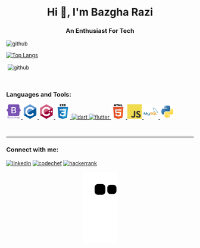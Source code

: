 <h1 align="center">Hi 👋, I'm Bazgha Razi</h1>
<h3 align="center">An Enthusiast For Tech</h3>

<p align="left"> <img src="https://komarev.com/ghpvc/?username=Bazgha19&label=Profile%20views&color=0e75b6&style=flat" alt="github" /> </p>

<!-- - 📫 How to reach me: **sbs019190@gmail.com** -->

<!-- <p><img align="center" src="https://github-readme-stats.vercel.app/api/top-langs?username=Bazgha19&show_icons=true&theme=radical&layout=compact" alt="github" /></p> -->
[![Top Langs](https://github-readme-stats.vercel.app/api/top-langs/?username=Bazgha19&layout=compact&theme=tokyonight)](https://github.com/Bazgha19/github-readme-stats)
<br>
<p>&nbsp;<img align="center" src="https://github-readme-stats.vercel.app/api?username=Bazgha19&show_icons=true&theme=tokyonight" alt="github" /></p>
<br>

<h3 align="left">Languages and Tools:</h3>
<p align="left"> <a href="https://getbootstrap.com" target="_blank"> <img src="https://raw.githubusercontent.com/devicons/devicon/master/icons/bootstrap/bootstrap-plain-wordmark.svg" alt="bootstrap" width="40" height="40"/> </a> <a href="https://www.cprogramming.com/" target="_blank"> <img src="https://raw.githubusercontent.com/devicons/devicon/master/icons/c/c-original.svg" alt="c" width="40" height="40"/> </a> <a href="https://www.w3schools.com/cpp/" target="_blank"> <img src="https://raw.githubusercontent.com/devicons/devicon/master/icons/cplusplus/cplusplus-original.svg" alt="cplusplus" width="40" height="40"/> </a> <a href="https://www.w3schools.com/css/" target="_blank"> <img src="https://raw.githubusercontent.com/devicons/devicon/master/icons/css3/css3-original-wordmark.svg" alt="css3" width="40" height="40"/> </a> <a href="https://dart.dev" target="_blank"> <img src="https://www.vectorlogo.zone/logos/dartlang/dartlang-icon.svg" alt="dart" width="40" height="40"/> </a> <a href="https://flutter.dev" target="_blank"> <img src="https://www.vectorlogo.zone/logos/flutterio/flutterio-icon.svg" alt="flutter" width="40" height="40"/> </a> <a href="https://www.w3.org/html/" target="_blank"> <img src="https://raw.githubusercontent.com/devicons/devicon/master/icons/html5/html5-original-wordmark.svg" alt="html5" width="40" height="40"/> </a> <a href="https://developer.mozilla.org/en-US/docs/Web/JavaScript" target="_blank"> <img src="https://raw.githubusercontent.com/devicons/devicon/master/icons/javascript/javascript-original.svg" alt="javascript" width="40" height="40"/> </a> <a href="https://www.mysql.com/" target="_blank"> <img src="https://raw.githubusercontent.com/devicons/devicon/master/icons/mysql/mysql-original-wordmark.svg" alt="mysql" width="40" height="40"/> </a> <a href="https://www.python.org" target="_blank"> <img src="https://raw.githubusercontent.com/devicons/devicon/master/icons/python/python-original.svg" alt="python" width="40" height="40"/> </a> </p><br><hr>


<h3 align="left">Connect with me:</h3>
<p align="left">
<a href="https://www.linkedin.com/in/bazgha-razi-00725220b" target="blank"><img align="center" src="https://image.similarpng.com/very-thumbnail/2020/07/Linkedin-logo-on-transparent-Background-PNG-.png" alt="linkedin" height="40" width="40" /></a>
<a href="https://www.codechef.com/users/bazgha_19" target="blank"><img align="center" src="https://cdn.jsdelivr.net/npm/simple-icons@3.1.0/icons/codechef.svg" alt="codechef" height="30" width="40" /></a>
<a href="https://www.hackerrank.com/sbs019190" target="blank"><img align="center" src="https://image.flaticon.com/icons/png/512/25/25231.png" alt="hackerrank" height="35" width="40" /></a>
</p>
<p align="center">
<img src = "https://github.com/Bazgha19/Bazgha19/blob/output/github-contribution-grid-snake.svg">
</p>
  <!-- <p><img align="center" src="https://github-readme-streak-stats.herokuapp.com/?user=Bazgha19&" alt="github" /></p> -->
